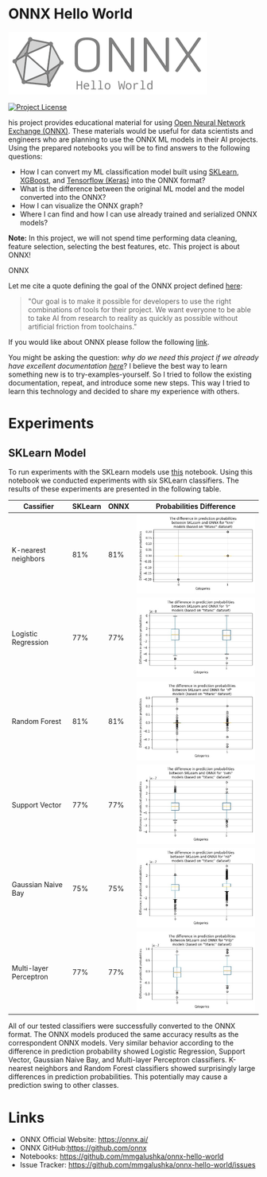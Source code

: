 # ONNX Hello World

![Project Logo](/logo.png)

[![Project License](https://img.shields.io/badge/License-MIT-blue.svg)](https://github.com/mmgalushka/bootwrap/blob/main/LICENSE)

his project provides educational material for using [Open Neural Network Exchange (ONNX)](https://onnx.ai/). These materials would be useful for data scientists and engineers who are planning to use the ONNX ML models in their AI projects. Using the prepared notebooks you will be to find answers to the following questions: 
* How I can convert my ML classification model built using [SKLearn](https://scikit-learn.org/stable/), [XGBoost](https://xgboost.readthedocs.io/en/latest/), and [Tensorflow (Keras)](https://www.tensorflow.org/) into the ONNX format? 
* What is the difference between the original ML model and the model converted into the ONNX?
* How I can visualize the ONNX graph?
* Where I can find and how I can use already trained and serialized ONNX models?

**Note:** In this project, we will not spend time performing data cleaning, feature selection, selecting the best features, etc. This project is about ONNX!

ONNX

Let me cite a quote defining the goal of the ONNX project defined [here](https://onnx.ai/about.html):

> "Our goal is to make it possible for developers to use the right combinations of tools for their project. We want everyone to be able to take AI from research to reality as quickly as possible without artificial friction from toolchains."

If you would like about ONNX please follow the following [link](https://github.com/onnx/).

You might be asking the question: _why do we need this project if we already have excellent documentation [here](https://github.com/onnx/)_? I believe the best way to learn something new is to try-examples-yourself. So I tried to follow the existing documentation, repeat, and introduce some new steps. This way I tried to learn this technology and decided to share my experience with others.


# Experiments

## SKLearn Model

To run experiments with the SKLearn models use [this](onnx_sklearn.ipynb) notebook. Using this notebook we conducted experiments with six SKLearn classifiers. The results of these experiments are presented in the following table.

| Cassifier               | SKLearn | ONNX | Probabilities Difference            |
| ----------------------- | ------- | ---- | ----------------------------------- |
| K-nearest neighbors     | 81%     | 81%  | ![mlp diff image](exp/diff_knn.jpg) |
| Logistic Regression     | 77%     | 77%  | ![mlp diff image](exp/diff_lr.jpg)  |
| Random Forest           | 81%     | 81%  | ![mlp diff image](exp/diff_rf.jpg)  |
| Support Vector          | 77%     | 77%  | ![mlp diff image](exp/diff_svm.jpg) |
| Gaussian Naive Bay      | 75%     | 75%  | ![mlp diff image](exp/diff_nb.jpg)  |
| Multi-layer Perceptron  | 77%     | 77%  | ![mlp diff image](exp/diff_mlp.jpg) |

All of our tested classifiers were successfully converted to the ONNX format. The ONNX models produced the same accuracy results as the correspondent ONNX models. Very similar behavior according to the difference in prediction probability showed Logistic Regression, Support Vector, Gaussian Naive Bay, and Multi-layer Perceptron classifiers. K-nearest neighbors and Random Forest classifiers showed surprisingly large differences in prediction probabilities. This potentially may cause a prediction swing to other classes. 

# Links

* ONNX Official Website: https://onnx.ai/
* ONNX GitHub:https://github.com/onnx
* Notebooks: https://github.com/mmgalushka/onnx-hello-world
* Issue Tracker: https://github.com/mmgalushka/onnx-hello-world/issues
